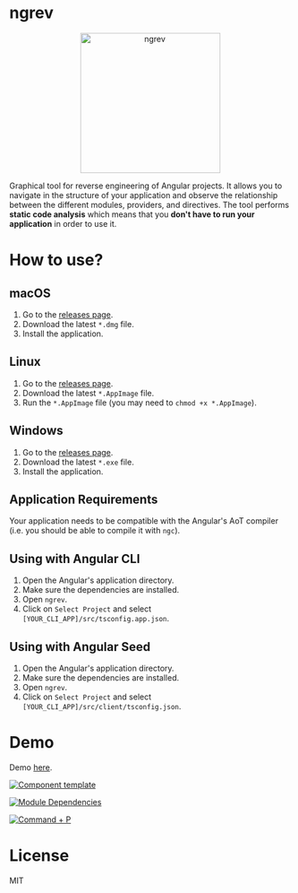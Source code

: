 # ngrev

<p align="center">
  <img src="https://raw.githubusercontent.com/mgechev/ngrev/master/build/ngrev-512.png" alt="ngrev" width="250">
</p>

Graphical tool for reverse engineering of Angular projects. It allows you to navigate in the structure of your application and observe the relationship between the different modules, providers, and directives. The tool performs **static code analysis** which means that you **don't have to run your application** in order to use it.

# How to use?

## macOS

1. Go to the [releases page](https://github.com/mgechev/ngrev/releases).
2. Download the latest `*.dmg` file.
3. Install the application.

## Linux

1. Go to the [releases page](https://github.com/mgechev/ngrev/releases).
2. Download the latest `*.AppImage` file.
3. Run the `*.AppImage` file (you may need to `chmod +x *.AppImage`).

## Windows

1. Go to the [releases page](https://github.com/mgechev/ngrev/releases).
2. Download the latest `*.exe` file.
3. Install the application.

## Application Requirements

Your application needs to be compatible with the Angular's AoT compiler (i.e. you should be able to compile it with `ngc`).

## Using with Angular CLI

1. Open the Angular's application directory.
2. Make sure the dependencies are installed.
3. Open `ngrev`.
4. Click on `Select Project` and select `[YOUR_CLI_APP]/src/tsconfig.app.json`.

## Using with Angular Seed

1. Open the Angular's application directory.
2. Make sure the dependencies are installed.
3. Open `ngrev`.
4. Click on `Select Project` and select `[YOUR_CLI_APP]/src/client/tsconfig.json`.

# Demo

Demo [here](https://www.youtube.com/watch?v=sKdsxdeLWjM).

<a href="https://raw.githubusercontent.com/mgechev/ngrev/master/assets/1.png" target="_blank"><img src="https://raw.githubusercontent.com/mgechev/ngrev/master/assets/1.png" alt="Component template"/></a>

<a href="https://raw.githubusercontent.com/mgechev/ngrev/master/assets/2.png" target="_blank"><img src="https://raw.githubusercontent.com/mgechev/ngrev/master/assets/2.png" alt="Module Dependencies"></a>

<a href="https://raw.githubusercontent.com/mgechev/ngrev/master/assets/3.png" target="_blank"><img src="https://raw.githubusercontent.com/mgechev/ngrev/master/assets/3.png" alt="Command + P"></a>

# License

MIT
